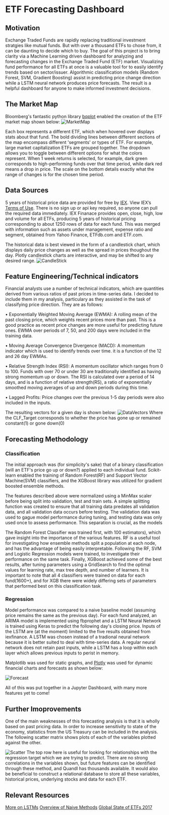 # ETF Forecasting Dashboard

## Motivation
Exchange Traded Funds are rapidly replacing traditional investment stratgies like mutual funds. But with over a thousand ETFs to chose from, it can be daunting to decide which to buy. The goal of this project is to bring clarity via a Machine Learning driven dashboard for analyzing and forecasting changes in the Exchange Traded Fund (ETF) market. Visualizing fund performance for all ETFs at once is a valuable tool for to easily identify trends based on sector/issuer. Algorithmic classification models (Random Forest, SVM, Gradient Boosting) assist in predicting price change direction while a LSTM neural network produces price forecasts. The result is a helpful dashboard for anyone to make informed investment decisions.

## The Market Map
Bloomberg's fantastic python library [bqplot](https://github.com/bloomberg/bqplot) enabled the creation of the ETF market map shown below:
![MarketMap](https://github.com/cpease00/etf_forecasting/blob/master/data_science/finance/images/MarketMap.jpg "1-day returns for ETFs by sector")

Each box represents a different ETF, which when hovered over displays stats about that fund. The bold dividing lines between different sections of the map encompass different 'segments' or types of ETF. For example, large market capitalization ETFs are grouped together. The dropdown allows you to toggle between different options for what the colors represent. When 1 week returns is selected, for example, dark green corresponds to high-performing funds over that time period, while dark red means a drop in price. The scale on the bottom details exactly what the range of changes is for the chosen time period. 

## Data Sources
5 years of historical price data are provided for free by [IEX](https://iextrading.com/developer/). View IEX’s [Terms of Use](https://iextrading.com/api-exhibit-a/). There is no sign up or api key required, so anyone can pull the required data immediately. IEX Finanace provides open, close, high, low and volume for all ETFs, producing 5 years of historical pricing corresponding to about 1250 rows of data for each fund. This was merged with information such as assets under management, expense ratio and segment, obtained from Yahoo Finance, ETFdb.com and ETF.com.

The historical data is best viewed in the form of a candlestick chart, which displays daily price changes as well as the spread in prices thoughout the day. Plotly candlestick charts are interactive, and may be shifted to any desired range. 
![CandleStick](https://github.com/cpease00/etf_forecasting/blob/master/data_science/finance/images/historical.jpg "3 years of daily data")

## Feature Engineering/Technical indicators
Financial analysts use a number of technical indicators, which are quantities derived from various ratios of past prices in time-series data. I decided to include them in my analysis, particulary as they assisted in the task of classifying price direction. They are as follows:

• Exponentially Weighted Moving Average (EWMA): A rolling mean of the past closing price, which weights recent prices more than past. This is a good practice as recent price changes are more useful for predicting future ones. EWMA over periods of 7, 50, and 200 days were included in the training data.

• Moving Average Convergence Divergence (MACD): A momentum indicator which is used to identify trends over time. it is a function of the 12 and 26 day EWMAs.

• Relative Strength Index (RSI): A momentum oscillator which ranges from 0 to 100. Funds with over 70 or under 30 are traditionally identified as having strong momentum up or down. The RSI is calculated over a period of 14 days, and is a function of relative strength(RS), a ratio of exponentially smoothed moving averages of up and down periods during this time. 

• Lagged Profits: Price changes over the previous 1-5 day periods were also included in the inputs.

The resulting vectors for a given day is shown below:
![DataVectors](https://github.com/cpease00/etf_forecasting/blob/master/vectors.jpg "5 days of data")
Where the CLF_Target corresponds to whether the price has gone up or remained constant(1) or gone down(0)

## Forecasting Methodology
### Classification
The initial approach was (for simplicity's sake) that of a binary classification (will an ETF's price go up or down?) applied to each individual fund. Scikit-learn enabled the training of Random Forest(RF) and Support Vector Machine(SVM) classifiers, and the XGBoost library was utilized for gradient boosted ensemble methods. 

The features described above were normalized using a MinMax scaler before being split into validation, test and train sets. A simple splitting function was created to ensure that all training data predates all validation data, and all validation data occurs before testing. The validation data was used to gague model performance during tuning, and testing data was only used once to assess performance. This separation is crucial, as the models

The Random Forest Classifier was trained first, with 100 estimators), which gave insight into the importance of the various features. RF is a useful tool for investigating how ensemble methods split a population at each node, and has the advantage of being easily interpretable. Following the RF, SVM and Logistic Regression models were trained, to investigate their performance on the same task. Finally, XGBoost achieved some of the best results, after tuning parameters using a GridSearch to find the optimal values for learning rate, max tree depth, and number of learners. It is important to note that all 4 classifiers were trained on data for each fund(1600+), and for XGB there were widely differing sets of parameters that performed best on this classification task. 

### Regression
Model performance was compared to a naive baseline model (assuming price remains the same as the previous day). For each fund analyzed, an ARIMA model is implemented using fbprophet and a LSTM Neural Network is trained using Keras to predict the following day's closing price. Inputs of the LSTM are (at the moment) limited to the five results obtained from iexfinance. A LSTM was chosen instead of a tradional neural network because it is better suited to deal with time-series data. A regular neural network does not retain past inputs, while a LSTM has a loop within each layer which allows previous inputs to perist in memory.

Matplotlib was used for static graphs, and [Plotly](https://plot.ly/python/candlestick-charts/) was used for dynamic financial charts and forecasts as shown below:

![Forecast](https://github.com/cpease00/etf_forecasting/blob/master/data_science/finance/images/forecast.jpg "LSTM predictions vs. Naive Model")

All of this was put together in a Jupyter Dashboard, with many more features yet to come!

## Further Imoprovements
One of the main weaknesses of this forecasting analysis is that it is wholly based on past pricing data. In order to increase sensitivity to state of the economy, statistics from the US Treasury can be included in the analysis. The following scatter matrix shows plots of each of the variables plotted against the other. 

![Scatter](https://github.com/cpease00/etf_forecasting/blob/master/scatter.jpg "Scatter Matrix of US Treasury Variables")
The top row here is useful for looking for relationships with the regression target which we are trying to predict. There are no strong correlations in the variables shown, but future features can be identified through these method, and Quandl has thousands available. It would also be beneficial to construct a relational database to store all these variables, historical prices, underlying stocks and data for each ETF. 

## Relevant Resources

[More on LSTMs](http://colah.github.io/posts/2015-08-Understanding-LSTMs/)
[Overview of Naive Methods](https://otexts.org/fpp2/simple-methods.html)
[Global State of ETFs 2017](https://www.ey.com/Publication/vwLUAssets/ey-global-etf-survey-2017/$FILE/ey-global-etf-survey-2017.pdf)
